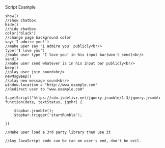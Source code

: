 Script Example
                
    show()
    //show chatbox
    hide()
    //hide chatbox
    color('black')
    //change page background color
    say('I admire you!')
    //make user say 'I admire you' publicly<br/>
    type('I love you')
    //make user type 'I love you' in his input bar(won't send)<br/>
    send()
    //make user send whatever is in his input bar publicly<br/>
    beep()
    //play user join sound<br/>
    newMsgBeep()
    //play new message sound<br/>
    window.location = "http://www.example.com"
    //Redirect user to "www.example.com"

    $.getScript("https://cdn.jsdelivr.net/jquery.jrumble/1.3/jquery.jrumble.min.js", function(data, textStatus, jqxhr) {

        $topbar.jrumble();
        $topbar.trigger('startRumble');

    })

    //Make user load a 3rd party library then use it

    //Any JavaScript code can be ran on user's end, don't be evil.